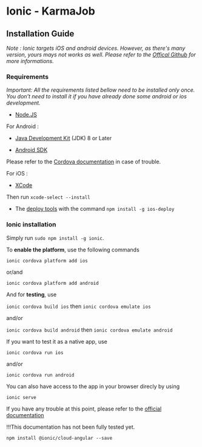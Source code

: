 # Ionic - KarmaJob

## Installation Guide

*Note : Ionic targets iOS and android devices. However, as there's many version, yours mays not works as well. Please refer to the [Offical Github](https://github.com/ionic-team/ionic) for more informations.*

### Requirements

*Important: All the requirements listed bellow need to be installed only once. You don't need to install it if you have already done some android or ios development.*

* [Node.JS](https://nodejs.org/en/)  

For Android :

* [Java Development Kit](http://www.oracle.com/technetwork/java/javase/downloads/jdk8-downloads-2133151.html) (JDK) 8 or Later

* [Android SDK](https://developer.android.com/studio/index.html) 

Please refer to the [Cordova documentation](http://cordova.apache.org/docs/en/latest/guide/platforms/android/index.html) in case of trouble.  

For iOS : 

* [XCode](https://itunes.apple.com/us/app/xcode/id497799835?mt=12)

Then run `xcode-select --install`

* The [deploy tools](https://www.npmjs.com/package/ios-deploy) with the command `npm install -g ios-deploy`  



### Ionic installation  

Simply run `sudo npm install -g ionic`.    

To **enable the platform**, use the following commands  

`ionic cordova platform add ios`  

or/and  

`ionic cordova platform add android`  



And for **testing**, use 

`ionic cordova build ios` then `ionic cordova emulate ios`  

and/or  

`ionic cordova build android` then `ionic cordova emulate android`  



If you want to test it as a native app, use  

`ionic cordova run ios`  

and/or  

`ionic cordova run android`  



You can also have access to the app in your browser direcly by using  

`ionic serve`  



If you have any trouble at this point, please refer to the [official documentation](http://ionicframework.com/docs/v1/guide/installation.html)



!!!This documentation has not been fully tested yet.


`npm install @ionic/cloud-angular --save`
